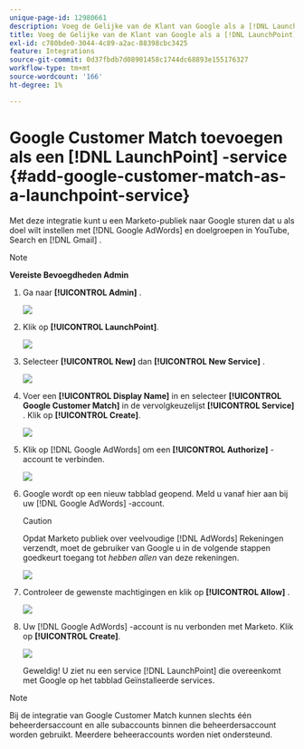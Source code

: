 ```yaml
---
unique-page-id: 12980661
description: Voeg de Gelijke van de Klant van Google als a [!DNL LaunchPoint]  Dienst toe - de Documentatie van Marketo - de Documentatie van het Product
title: Voeg de Gelijke van de Klant van Google als a [!DNL LaunchPoint]  Dienst toe
exl-id: c780bde0-3044-4c89-a2ac-88398cbc3425
feature: Integrations
source-git-commit: 0d37fbdb7d08901458c1744dc68893e155176327
workflow-type: tm+mt
source-wordcount: '166'
ht-degree: 1%

---
```


# Google Customer Match toevoegen als een [!DNL LaunchPoint] -service {#add-google-customer-match-as-a-launchpoint-service}

Met deze integratie kunt u een Marketo-publiek naar Google sturen dat u als doel wilt instellen met [!DNL Google AdWords] en doelgroepen in YouTube, Search en [!DNL Gmail] .

>[!NOTE]
>
>**Vereiste Bevoegdheden Admin**

1. Ga naar **[!UICONTROL Admin]** .

   ![](assets/admin.png)

1. Klik op **[!UICONTROL LaunchPoint]**.

   ![](assets/image2014-12-5-14-3a35-3a27.png)

1. Selecteer **[!UICONTROL New]** dan **[!UICONTROL New Service]** .

   ![](assets/image2014-12-5-14-3a37-3a33.png)

1. Voer een **[!UICONTROL Display Name]** in en selecteer **[!UICONTROL Google Customer Match]** in de vervolgkeuzelijst **[!UICONTROL Service]** . Klik op **[!UICONTROL Create]**.

   ![](assets/chooseservice.png)

1. Klik op [!DNL Google AdWords] om een **[!UICONTROL Authorize]** -account te verbinden.

   ![](assets/authorizeaccount-1.png)

1. Google wordt op een nieuw tabblad geopend. Meld u vanaf hier aan bij uw [!DNL Google AdWords] -account.

   >[!CAUTION]
   >
   >Opdat Marketo publiek over veelvoudige [!DNL AdWords] Rekeningen verzendt, moet de gebruiker van Google u in de volgende stappen goedkeurt toegang tot _hebben allen_ van deze rekeningen.

   ![](assets/chooseaccount.png)

1. Controleer de gewenste machtigingen en klik op **[!UICONTROL Allow]** .

   ![](assets/reviewpermissions.png)

1. Uw [!DNL Google AdWords] -account is nu verbonden met Marketo. Klik op **[!UICONTROL Create]**.

   ![](assets/authorizesuccess.png)

   Geweldig! U ziet nu een service [!DNL LaunchPoint] die overeenkomt met Google op het tabblad Geïnstalleerde services.

>[!NOTE]
>
>Bij de integratie van Google Customer Match kunnen slechts één beheerdersaccount en alle subaccounts binnen die beheerdersaccount worden gebruikt. Meerdere beheeraccounts worden niet ondersteund.
